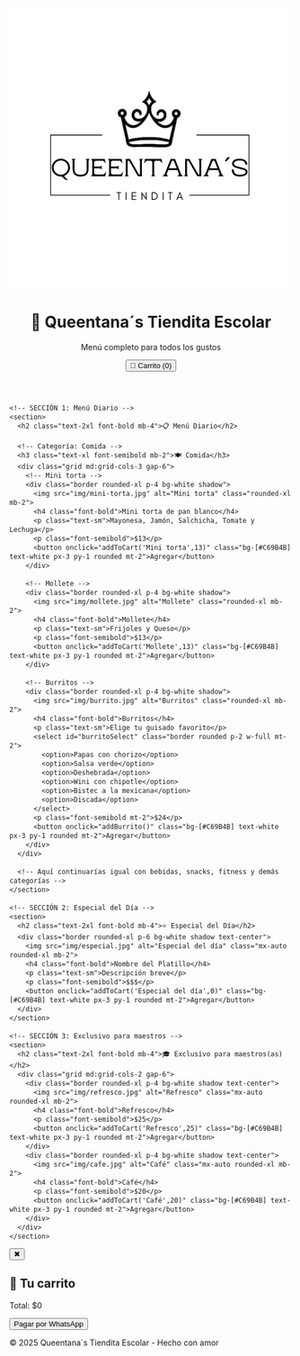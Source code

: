 <!DOCTYPE html>
<html lang="es">
<head>
  <meta charset="UTF-8">
  <meta name="viewport" content="width=device-width, initial-scale=1.0">
  <title>Queentana´s Tiendita Escolar</title>
  <script src="https://cdn.tailwindcss.com"></script>
</head>
<body class="bg-[#F9F6F0] text-[#1F1F1F]">
  <!-- Logo superior -->
  <div class="p-4 text-center">
    <img src="LOGO MAMA.png" alt="Logo Queentana´s Tiendita Escolar" class="mx-auto h-24">
  </div>

  <!-- Encabezado -->
  <header class="bg-[#C69B4B] text-white p-6 text-center shadow-lg relative">
    <h1 class="text-3xl font-bold">👑 Queentana´s Tiendita Escolar</h1>
    <p class="text-lg">Menú completo para todos los gustos</p>
    <!-- Botón carrito -->
    <button id="openCart" class="absolute right-6 top-6 bg-white text-[#C69B4B] px-4 py-2 rounded-xl shadow">
      🛒 Carrito (<span id="cartCount">0</span>)
    </button>
  </header>

  <main class="p-6 space-y-12">

    <!-- SECCIÓN 1: Menú Diario -->
    <section>
      <h2 class="text-2xl font-bold mb-4">📋 Menú Diario</h2>
      
      <!-- Categoría: Comida -->
      <h3 class="text-xl font-semibold mb-2">🍽️ Comida</h3>
      <div class="grid md:grid-cols-3 gap-6">
        <!-- Mini torta -->
        <div class="border rounded-xl p-4 bg-white shadow">
          <img src="img/mini-torta.jpg" alt="Mini torta" class="rounded-xl mb-2">
          <h4 class="font-bold">Mini torta de pan blanco</h4>
          <p class="text-sm">Mayonesa, Jamón, Salchicha, Tomate y Lechuga</p>
          <p class="font-semibold">$13</p>
          <button onclick="addToCart('Mini torta',13)" class="bg-[#C69B4B] text-white px-3 py-1 rounded mt-2">Agregar</button>
        </div>

        <!-- Mollete -->
        <div class="border rounded-xl p-4 bg-white shadow">
          <img src="img/mollete.jpg" alt="Mollete" class="rounded-xl mb-2">
          <h4 class="font-bold">Mollete</h4>
          <p class="text-sm">Frijoles y Queso</p>
          <p class="font-semibold">$13</p>
          <button onclick="addToCart('Mollete',13)" class="bg-[#C69B4B] text-white px-3 py-1 rounded mt-2">Agregar</button>
        </div>

        <!-- Burritos -->
        <div class="border rounded-xl p-4 bg-white shadow">
          <img src="img/burrito.jpg" alt="Burritos" class="rounded-xl mb-2">
          <h4 class="font-bold">Burritos</h4>
          <p class="text-sm">Elige tu guisado favorito</p>
          <select id="burritoSelect" class="border rounded p-2 w-full mt-2">
            <option>Papas con chorizo</option>
            <option>Salsa verde</option>
            <option>Deshebrada</option>
            <option>Wini con chipotle</option>
            <option>Bistec a la mexicana</option>
            <option>Discada</option>
          </select>
          <p class="font-semibold mt-2">$24</p>
          <button onclick="addBurrito()" class="bg-[#C69B4B] text-white px-3 py-1 rounded mt-2">Agregar</button>
        </div>
      </div>

      <!-- Aquí continuarías igual con bebidas, snacks, fitness y demás categorías -->
    </section>

    <!-- SECCIÓN 2: Especial del Día -->
    <section>
      <h2 class="text-2xl font-bold mb-4">⭐ Especial del Día</h2>
      <div class="border rounded-xl p-6 bg-white shadow text-center">
        <img src="img/especial.jpg" alt="Especial del día" class="mx-auto rounded-xl mb-2">
        <h4 class="font-bold">Nombre del Platillo</h4>
        <p class="text-sm">Descripción breve</p>
        <p class="font-semibold">$$$</p>
        <button onclick="addToCart('Especial del día',0)" class="bg-[#C69B4B] text-white px-3 py-1 rounded mt-2">Agregar</button>
      </div>
    </section>

    <!-- SECCIÓN 3: Exclusivo para maestros -->
    <section>
      <h2 class="text-2xl font-bold mb-4">🎓 Exclusivo para maestros(as)</h2>
      <div class="grid md:grid-cols-2 gap-6">
        <div class="border rounded-xl p-4 bg-white shadow text-center">
          <img src="img/refresco.jpg" alt="Refresco" class="mx-auto rounded-xl mb-2">
          <h4 class="font-bold">Refresco</h4>
          <p class="font-semibold">$25</p>
          <button onclick="addToCart('Refresco',25)" class="bg-[#C69B4B] text-white px-3 py-1 rounded mt-2">Agregar</button>
        </div>
        <div class="border rounded-xl p-4 bg-white shadow text-center">
          <img src="img/cafe.jpg" alt="Café" class="mx-auto rounded-xl mb-2">
          <h4 class="font-bold">Café</h4>
          <p class="font-semibold">$20</p>
          <button onclick="addToCart('Café',20)" class="bg-[#C69B4B] text-white px-3 py-1 rounded mt-2">Agregar</button>
        </div>
      </div>
    </section>
  </main>

  <!-- Modal Carrito -->
  <div id="cartModal" class="hidden fixed inset-0 bg-black bg-opacity-50 flex items-center justify-center">
    <div class="bg-white rounded-xl p-6 w-96 shadow-lg relative">
      <button onclick="closeCart()" class="absolute top-2 right-2 text-red-500">✖</button>
      <h2 class="text-xl font-bold mb-4">🛒 Tu carrito</h2>
      <ul id="cartItems" class="space-y-2"></ul>
      <p class="mt-4 font-bold">Total: $<span id="cartTotal">0</span></p>
      <button onclick="payCart()" class="bg-green-600 text-white px-4 py-2 rounded mt-4 w-full">Pagar por WhatsApp</button>
    </div>
  </div>

  <footer class="bg-[#C69B4B] text-white text-center p-4 mt-12">
    <p>&copy; 2025 Queentana´s Tiendita Escolar - Hecho con amor</p>
  </footer>

<script>
  let cart = [];

  function addToCart(product, price) {
    cart.push({ product, price });
    updateCart();
  }

  function addBurrito() {
    let guisado = document.getElementById("burritoSelect").value;
    cart.push({ product: "Burrito (" + guisado + ")", price: 24 });
    updateCart();
  }

  function removeFromCart(index) {
    cart.splice(index, 1);
    updateCart();
  }

  function updateCart() {
    let cartItems = document.getElementById("cartItems");
    let cartCount = document.getElementById("cartCount");
    let cartTotal = document.getElementById("cartTotal");

    cartItems.innerHTML = "";
    let total = 0;

    cart.forEach((item, index) => {
      total += item.price;
      cartItems.innerHTML += `
        <li class="flex justify-between items-center border-b pb-1">
          <span>${item.product} - $${item.price}</span>
          <button onclick="removeFromCart(${index})" class="text-red-500">Eliminar</button>
        </li>
      `;
    });

    cartCount.textContent = cart.length;
    cartTotal.textContent = total;
  }

  function openCart() {
    document.getElementById("cartModal").classList.remove("hidden");
  }

  function closeCart() {
    document.getElementById("cartModal").classList.add("hidden");
  }

  function payCart() {
    let message = "Hola! Quiero hacer el siguiente pedido:%0A";
    cart.forEach(item => {
      message += "- " + item.product + " ($" + item.price + ")%0A";
    });
    let total = cart.reduce((sum, item) => sum + item.price, 0);
    message += "%0ATotal: $" + total;
    window.open("https://wa.me/5216142425718?text=" + message, "_blank");
  }

  document.getElementById("openCart").addEventListener("click", openCart);
</script>
</body>
</html>
